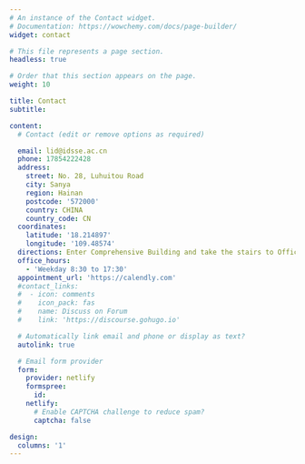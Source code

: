 ```yaml
---
# An instance of the Contact widget.
# Documentation: https://wowchemy.com/docs/page-builder/
widget: contact

# This file represents a page section.
headless: true

# Order that this section appears on the page.
weight: 10

title: Contact
subtitle:

content:
  # Contact (edit or remove options as required)

  email: lid@idsse.ac.cn
  phone: 17854222428
  address:
    street: No. 28, Luhuitou Road
    city: Sanya
    region: Hainan
    postcode: '572000'
    country: CHINA
    country_code: CN
  coordinates:
    latitude: '18.214897'
    longitude: '109.48574'
  directions: Enter Comprehensive Building and take the stairs to Office 509 on Floor 5
  office_hours:
    - 'Weekday 8:30 to 17:30'
  appointment_url: 'https://calendly.com'
  #contact_links:
  #  - icon: comments
  #    icon_pack: fas
  #    name: Discuss on Forum
  #    link: 'https://discourse.gohugo.io'

  # Automatically link email and phone or display as text?
  autolink: true

  # Email form provider
  form:
    provider: netlify
    formspree:
      id:
    netlify:
      # Enable CAPTCHA challenge to reduce spam?
      captcha: false

design:
  columns: '1'
---
```


